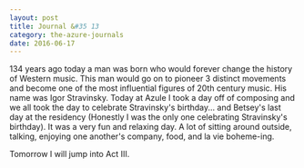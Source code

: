 ```yaml
---
layout: post
title: Journal &#35 13
category: the-azure-journals
date: 2016-06-17
---
```

134 years ago today a man was born who would forever change the history of Western music. This man would go on to pioneer 3 distinct movements and become one of the most influential figures of 20th century music. His name was Igor Stravinsky. Today at Azule I took a day off of composing and we all took the day to celebrate Stravinsky's birthday... and Betsey's last day at the residency (Honestly I was the only one celebrating Stravinsky's birthday). It was a very fun and relaxing day. A lot of sitting around outside, talking, enjoying one another's company, food, and la vie boheme-ing. 

Tomorrow I will jump into Act III.